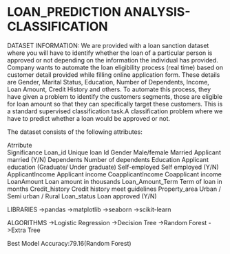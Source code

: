 # LOAN_PREDICTION ANALYSIS-CLASSIFICATION
DATASET INFORMATION:
We are provided with a loan sanction dataset where you will have to identify whether the loan of a particular person is approved or not depending on the information the individual has provided.
Company wants to automate the loan eligibility process (real time) based on customer detail provided while filling online application form. 
These details are Gender, Marital Status, Education, Number of Dependents, Income, Loan Amount, Credit History and others. 
To automate this process, they have given a problem to identify the customers segments, those are eligible for loan amount so that they can specifically target these customers.
This is a standard supervised classification task.A classification problem where we have to predict whether a loan would be approved or not. 


The dataset consists of the following attributes:

Atrribute           
Significance
Loan_id              Unique loan Id
Gender               Male/female
Married              Applicant married (Y/N)
Dependents           Number of dependents
Education            Applicant education (Graduate/ Under 
                     graduate)
Self-employed        Self employed (Y/N)
ApplicantIncome      Applicant income
CoapplicantIncome    Coapplicant income
LoanAmount           Loan amount in thousands
Loan_Amount_Term     Term of loan in months
Credit_history       Credit history meet guidelines
Property_area        Urban / Semi urban / Rural
Loan_status          Loan approved (Y/N)


LIBRARIES
->pandas
->matplotlib
->seaborn
->scikit-learn

ALGORITHMS
->Logistic Regression
->Decision Tree
->Random Forest
->Extra Tree

Best Model Accuracy:79.16(Random Forest)
